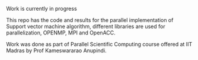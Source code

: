 Work is currently in progress <br>

This repo has the code and results for the parallel implementation of Support vector machine algorithm, different libraries are used for parallelization, OPENMP, MPI and OpenACC.<br>

Work was done as part of Parallel Scientific Computing course offered at IIT Madras by Prof Kameswararao Anupindi.
